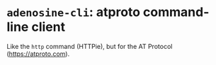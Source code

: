 
`adenosine-cli`: atproto command-line client
============================================

Like the `http` command (HTTPie), but for the AT Protocol (<https://atproto.com>).
